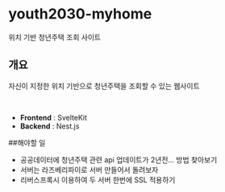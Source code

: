 # youth2030-myhome

위치 기반 청년주택 조회 사이트

## 개요

자신이 지정한 위치 기반으로 청년주택을 조회할 수 있는 웹사이트

<br>

- **Frontend** : SvelteKit
- **Backend** : Nest.js

##해야할 일

- 공공데이터에 청년주택 관련 api 업데이트가 2년전... 방법 찾아보기
- 서버는 라즈베리파이로 서버 만들어서 돌려보자
- 리버스프록시 이용하여 두 서버 한번에 SSL 적용하기
